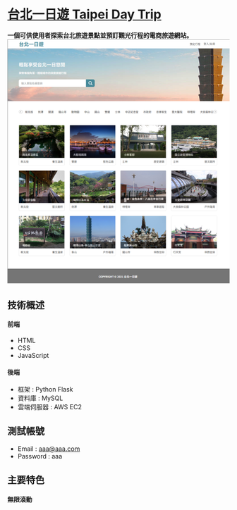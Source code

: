 # [台北一日遊 Taipei Day Trip](https://taipei-day-trip.robbieliu.com/)
**一個可供使用者探索台北旅遊景點並預訂觀光行程的電商旅遊網站。**  
![index-overview](https://github.com/Robbie84625/taipei-day-trip/blob/main/taipei-day-trip/static/image/README/taipeiDayTrip.drawio.svg)
## 技術概述
#### 前端
- HTML
- CSS
- JavaScript
#### 後端
- 框架 : Python Flask
- 資料庫 : MySQL
- 雲端伺服器 : AWS EC2
## 測試帳號
- Email : aaa@aaa.com
- Password : aaa
## 主要特色
#### 無限滾動
